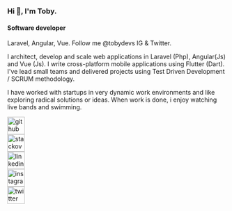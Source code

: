 <!--
**tobyokeke/tobyokeke** is a ✨ _special_ ✨ repository because its `README.md` (this file) appears on your GitHub profile. -->

### Hi 👋, I'm Toby.

#### Software developer

Laravel, Angular, Vue. Follow me @tobydevs IG & Twitter.


I architect, develop and scale web applications in Laravel (Php), Angular(Js) and Vue (Js). I write cross-platform mobile applications using Flutter (Dart). I've lead small teams and delivered projects using Test Driven Development / SCRUM methodology.

I have worked with startups in very dynamic work environments and like exploring radical solutions or ideas. When work is done, i enjoy watching live bands and swimming.

[<img src='https://cdn.jsdelivr.net/npm/simple-icons@3.0.1/icons/github.svg' alt='github' height='40'>](https://github.com/tobyokeke)  
[<img src='https://cdn.jsdelivr.net/npm/simple-icons@3.0.1/icons/stackoverflow.svg' alt='stackoverflow' height='40'>](https://stackoverflow.com/cv/tobyokeke)    
[<img src='https://cdn.jsdelivr.net/npm/simple-icons@3.0.1/icons/linkedin.svg' alt='linkedin' height='40'>](https://www.linkedin.com/in/tobyokeke/)   
[<img src='https://cdn.jsdelivr.net/npm/simple-icons@3.0.1/icons/instagram.svg' alt='instagram' height='40'>](https://www.instagram.com/tobydevs/)   
[<img src='https://cdn.jsdelivr.net/npm/simple-icons@3.0.1/icons/twitter.svg' alt='twitter' height='40'>](https://twitter.com/tobydevs)   


 
